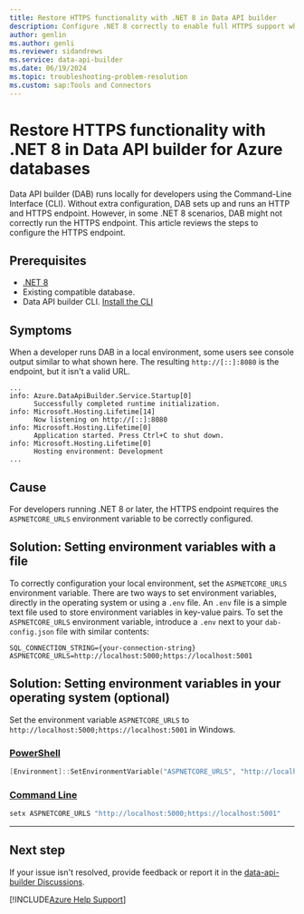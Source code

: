 ```yaml
---
title: Restore HTTPS functionality with .NET 8 in Data API builder
description: Configure .NET 8 correctly to enable full HTTPS support when using Data API builder for Azure databases.
author: genlin
ms.author: genli
ms.reviewer: sidandrews
ms.service: data-api-builder
ms.date: 06/19/2024
ms.topic: troubleshooting-problem-resolution
ms.custom: sap:Tools and Connectors
---
```


# Restore HTTPS functionality with .NET 8 in Data API builder for Azure databases

Data API builder (DAB) runs locally for developers using the Command-Line Interface (CLI). Without extra configuration, DAB sets up and runs an HTTP and HTTPS endpoint. However, in some .NET 8 scenarios, DAB might not correctly run the HTTPS endpoint. This article reviews the steps to configure the HTTPS endpoint.

## Prerequisites

- [.NET 8](https://dotnet.microsoft.com/download/dotnet/8.0)
- Existing compatible database.
- Data API builder CLI. [Install the CLI](/azure/data-api-builder/how-to-install-cli)

## Symptoms

When a developer runs DAB in a local environment, some users see console output similar to what shown here. The resulting `http://[::]:8080` is the endpoint, but it isn't a valid URL.

```output
...
info: Azure.DataApiBuilder.Service.Startup[0]
      Successfully completed runtime initialization.
info: Microsoft.Hosting.Lifetime[14]
      Now listening on http://[::]:8080
info: Microsoft.Hosting.Lifetime[0]
      Application started. Press Ctrl+C to shut down.
info: Microsoft.Hosting.Lifetime[0]
      Hosting environment: Development
...
```

## Cause

For developers running .NET 8 or later, the HTTPS endpoint requires the `ASPNETCORE_URLS` environment variable to be correctly configured.

## Solution: Setting environment variables with a file

To correctly configuration your local environment, set the `ASPNETCORE_URLS` environment variable. There are two ways to set environment variables, directly in the operating system or using a `.env` file. An `.env` file is a simple text file used to store environment variables in key-value pairs. To set the `ASPNETCORE_URLS` environment variable, introduce a `.env` next to your `dab-config.json` file with similar contents:

```env
SQL_CONNECTION_STRING={your-connection-string}
ASPNETCORE_URLS=http://localhost:5000;https://localhost:5001
```

## Solution: Setting environment variables in your operating system (optional)

Set the environment variable `ASPNETCORE_URLS` to `http://localhost:5000;https://localhost:5001` in Windows.

### [PowerShell](#tab/powershell)

```powershell
[Environment]::SetEnvironmentVariable("ASPNETCORE_URLS", "http://localhost:5000;https://localhost:5001", "User")
```

### [Command Line](#tab/command-line)

```cmd
setx ASPNETCORE_URLS "http://localhost:5000;https://localhost:5001"
```

---

## Next step

If your issue isn't resolved, provide feedback or report it in the [data-api-builder Discussions](https://github.com/azure/data-api-builder/discussions).

[!INCLUDE[Azure Help Support](../../includes/azure-help-support.md)]

